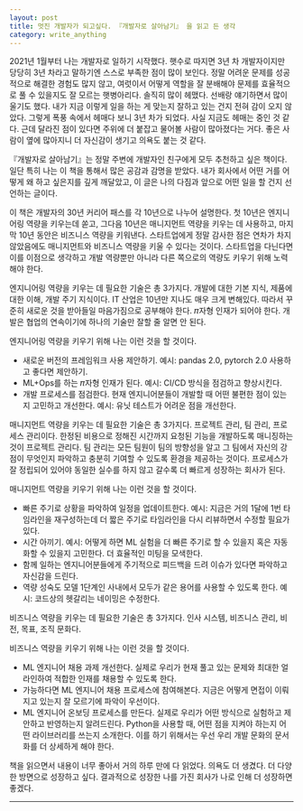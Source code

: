 ```yaml
---
layout: post
title: 멋진 개발자가 되고싶다. 『개발자로 살아남기』 을 읽고 든 생각
category: write_anything
---
```


2021년 1월부터 나는 개발자로 일하기 시작했다. 햇수로 따지면 3년 차 개발자이지만 당당히 3년 차라고 말하기엔 스스로 부족한 점이 많이 보인다. 정말 어려운 문제를 성공적으로 해결한 경험도 많지 않고, 여럿이서 어떻게 역할을 잘 분배해야 문제를 효율적으로 풀 수 있을지도 잘 모르는 햇병아리다. 솔직히 많이 헤맸다. 선배랑 얘기하면서 많이 울기도 했다. 내가 지금 이렇게 일을 하는 게 맞는지 잘하고 있는 건지 전혀 감이 오지 않았다. 그렇게 폭풍 속에서 헤매다 보니 3년 차가 되었다. 사실 지금도 헤매는 중인 것 같다. 근데 달라진 점이 있다면 주위에 더 붙잡고 물어볼 사람이 많아졌다는 거다. 좋은 사람이 옆에 많아지니 더 자신감이 생기고 의욕도 붙는 것 같다.

『개발자로 살아남기』는 정말 주변에 개발자인 친구에게 모두 추천하고 싶은 책이다. 일단 특히 나는 이 책을 통해서 많은 공감과 감명을 받았다. 내가 회사에서 어떤 거를 어떻게 왜 하고 싶은지를 깊게 깨달았고, 이 글은 나의 다짐과 앞으로 어떤 일을 할 건지 선언하는 글이다.

이 책은 개발자의 30년 커리어 패스를 각 10년으로 나누어 설명한다. 첫 10년은 엔지니어링 역량을 키우는데 쏟고, 그다음 10년은 매니지먼트 역량을 키우는 데 사용하고, 마지막 10년 동안은 비즈니스 역량을 키워낸다. 스타트업에게 정말 감사한 점은 연차가 차지 않았음에도 매니지먼트와 비즈니스 역량을 키울 수 있다는 것이다. 스타트업을 다닌다면 이를 이점으로 생각하고 개발 역량뿐만 아니라 다른 쪽으로의 역량도 키우기 위해 노력해야 한다.

엔지니어링 역량을 키우는 데 필요한 기술은 총 3가지다. 개발에 대한 기본 지식, 제품에 대한 이해, 개발 주기 지식이다. IT 산업은 10년만 지나도 매우 크게 변해있다. 따라서 꾸준히 새로운 것을 받아들일 마음가짐으로 공부해야 한다. 𝜋자형 인재가 되어야 한다. 개발은 협업의 연속이기에 하나의 기술만 잘할 줄 알면 안 된다.

엔지니어링 역량을 키우기 위해 나는 이런 것을 할 것이다.
- 새로운 버전의 프레임워크 사용 제안하기. 예시: pandas 2.0, pytorch 2.0 사용하고 좋다면 제안하기.
- ML+Ops를 하는 𝜋자형 인재가 된다. 예시: CI/CD 방식을 점검하고 향상시킨다.
- 개발 프로세스를 점검한다. 현재 엔지니어분들이 개발할 때 어떤 불편한 점이 있는지 고민하고 개선한다. 예시: 유닛 테스트가 어려운 점을 개선한다.

매니지먼트 역량을 키우는 데 필요한 기술은 총 3가지다. 프로젝트 관리, 팀 관리, 프로세스 관리이다. 한정된 비용으로 정해진 시간까지 요청된 기능을 개발하도록 매니징하는 것이 프로젝트 관리다. 팀 관리는 모든 팀원이 팀의 방향성을 알고 그 팀에서 자신의 강점이 무엇인지 파악하고 충분히 기여할 수 있도록 환경을 제공하는 것이다. 프로세스가 잘 정립되어 있어야 동일한 실수를 하지 않고 갈수록 더 빠르게 성장하는 회사가 된다.

매니지먼트 역량을 키우기 위해 나는 이런 것을 할 것이다.
- 빠른 주기로 상황을 파악하여 일정을 업데이트한다. 예시: 지금은 거의 1달에 1번 타임라인을 재구성하는데 더 짧은 주기로 타임라인을 다시 리뷰하면서 수정할 필요가 있다.
- 시간 아끼기. 예시: 어떻게 하면 ML 실험을 더 빠른 주기로 할 수 있을지 혹은 자동화할 수 있을지 고민한다. 더 효율적인 미팅을 모색한다.
- 함께 일하는 엔지니어분들에게 주기적으로 피드백을 드려 이슈가 있다면 파악하고 자신감을 드린다.
- 역량 성숙도 모델 1단계인 사내에서 모두가 같은 용어를 사용할 수 있도록 한다. 예시: 코드상의 헷갈리는 네이밍은 수정한다.

비즈니스 역량을 키우는 데 필요한 기술은 총 3가지다. 인사 시스템, 비즈니스 관리, 비전, 목표, 조직 문화다.

비즈니스 역량을 키우기 위해 나는 이런 것을 할 것이다.
- ML 엔지니어 채용 과제 개선한다. 실제로 우리가 현재 풀고 있는 문제와 최대한 얼라인하여 적합한 인재를 채용할 수 있도록 한다.
- 가능하다면 ML 엔지니어 채용 프로세스에 참여해본다. 지금은 어떻게 면접이 이뤄지고 있는지 잘 모르기에 파악이 우선이다.
- ML 엔지니어 온보딩 프로세스를 만든다. 실제로 우리가 어떤 방식으로 실험하고 제안하고 반영하는지 알려드린다. Python을 사용할 때, 어떤 점을 지켜야 하는지 어떤 라이브러리를 쓰는지 소개한다. 이를 하기 위해서는 우선 우리 개발 문화의 문서화를 더 상세하게 해야 한다.

책을 읽으면서 내용이 너무 좋아서 거의 하루 만에 다 읽었다. 의욕도 더 생겼다. 더 다양한 방면으로 성장하고 싶다. 결과적으로 성장한 나를 가진 회사가 나로 인해 더 성장하면 좋겠다.

- - -